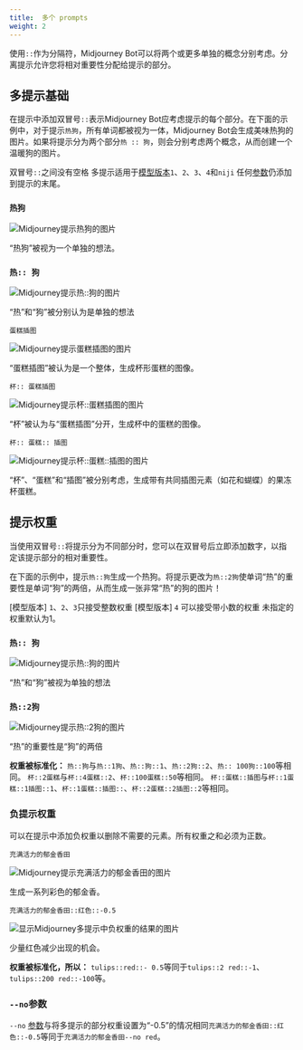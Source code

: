 ```yaml
---
title:  多个 prompts
weight: 2
---
```

使用`::`作为分隔符，Midjourney Bot可以将两个或更多单独的概念分别考虑。分离提示允许您将相对重要性分配给提示的部分。

## 多提示基础

在提示中添加双冒号`::`表示Midjourney Bot应考虑提示的每个部分。在下面的示例中，对于提示`热狗`，所有单词都被视为一体，Midjourney Bot会生成美味热狗的图片。如果将提示分为两个部分`热 :: 狗`，则会分别考虑两个概念，从而创建一个温暖狗的图片。

双冒号`::`之间没有空格
多提示适用于[模型版本](https://docs.midjourney.com/models)`1`、`2`、`3`、`4`和`niji`
任何[参数](https://docs.midjourney.com/parameter-list)仍添加到提示的末尾。

### `热狗`

![Midjourney提示热狗的图片](https://cdn.document360.io/3040c2b6-fead-4744-a3a9-d56d621c6c7e/Images/Documentation/MJ_Multi_hotdog.jpg)

“热狗”被视为一个单独的想法。

### `热:: 狗`

![Midjourney提示热::狗的图片](https://cdn.document360.io/3040c2b6-fead-4744-a3a9-d56d621c6c7e/Images/Documentation/MJ_Multi_hot-dog.jpg)

“热”和“狗”被分别认为是单独的想法

`蛋糕插图`

![Midjourney提示蛋糕插图的图片](https://cdn.document360.io/3040c2b6-fead-4744-a3a9-d56d621c6c7e/Images/Documentation/MJ_Multi_cupCakeIllustration.jpg)

“蛋糕插图”被认为是一个整体，生成杯形蛋糕的图像。

`杯:: 蛋糕插图`

![Midjourney提示杯::蛋糕插图的图片](https://cdn.document360.io/3040c2b6-fead-4744-a3a9-d56d621c6c7e/Images/Documentation/MJ_Multi_cup-cakeIllustration.jpg)

“杯”被认为与“蛋糕插图”分开，生成杯中的蛋糕的图像。

`杯:: 蛋糕:: 插图`

![Midjourney提示杯::蛋糕::插图的图片](https://cdn.document360.io/3040c2b6-fead-4744-a3a9-d56d621c6c7e/Images/Documentation/MJ_Multi_cup-cake-illustration.jpg)

“杯”、“蛋糕”和“插图”被分别考虑，生成带有共同插图元素（如花和蝴蝶）的果冻杯蛋糕。

## 提示权重

当使用双冒号`::`将提示分为不同部分时，您可以在双冒号后立即添加数字，以指定该提示部分的相对重要性。

在下面的示例中，提示`热::狗`生成一个热狗。将提示更改为`热::2狗`使单词“热”的重要性是单词“狗”的两倍，从而生成一张非常“热”的狗的图片！

\[模型版本\] `1`、`2`、`3`只接受整数权重
\[模型版本\] `4` 可以接受带小数的权重
未指定的权重默认为1。

### `热:: 狗`

![Midjourney提示热::狗的图片](https://cdn.document360.io/3040c2b6-fead-4744-a3a9-d56d621c6c7e/Images/Documentation/MJ_Multi_hot-dog.jpg)

“热”和“狗”被视为单独的想法

### `热::2狗`

![Midjourney提示热::2狗的图片](https://cdn.document360.io/3040c2b6-fead-4744-a3a9-d56d621c6c7e/Images/Documentation/MJ_Multi_hot2-dog.jpg)

“热”的重要性是“狗”的两倍

**权重被标准化：**
`热::狗`与`热::1狗`、`热::狗::1`、`热::2狗::2`、`热:: 100狗::100`等相同。
`杯::2蛋糕`与`杯::4蛋糕::2`、`杯::100蛋糕::50`等相同。
`杯::蛋糕::插图`与`杯::1蛋糕::1插图::1`、`杯::1蛋糕::插图::`、`杯::2蛋糕::2插图::2`等相同。

### 负提示权重

可以在提示中添加负权重以删除不需要的元素。所有权重之和必须为正数。

`充满活力的郁金香田`

![Midjourney提示充满活力的郁金香田的图片](https://cdn.document360.io/3040c2b6-fead-4744-a3a9-d56d621c6c7e/Images/Documentation/MJ_Multi_Tulips.jpg)

生成一系列彩色的郁金香。

`充满活力的郁金香田::红色::-0.5`

![显示Midjourney多提示中负权重的结果的图片](https://cdn.document360.io/3040c2b6-fead-4744-a3a9-d56d621c6c7e/Images/Documentation/MJ_Multi_Tulips_NoRed.jpg)

少量红色减少出现的机会。

**权重被标准化，所以：**
`tulips::red::- 0.5`等同于`tulips::2 red::-1`、`tulips::200 red::-100`等。

### `--no`参数

`--no` [参数](https://docs.midjourney.com/v1/docs/parameter-list)与将多提示的部分权重设置为“-0.5”的情况相同`充满活力的郁金香田::红色::-0.5`等同于`充满活力的郁金香田--no red`。